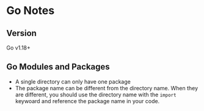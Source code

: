 # Go Notes

## Version
Go v1.18+

## Go Modules and Packages
- A single directory can only have one package
- The package name can be different from the directory name. When they are different, you should use the directory name with the `import` keywoard and reference the package name in your code. 
